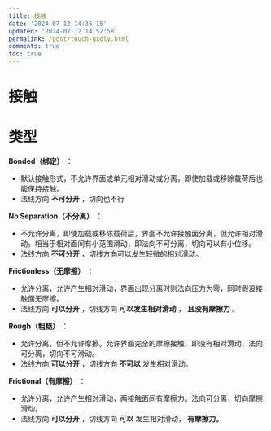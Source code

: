 ```yaml
---
title: 接触
date: '2024-07-12 14:35:15'
updated: '2024-07-12 14:52:58'
permalink: /post/touch-gxoly.html
comments: true
toc: true
---
```


# 接触

# 类型

**Bonded（绑定）** ：

* 默认接触形式，不允许界面或单元相对滑动或分离，即使加载或移除载荷后也能保持接触。
* 法线方向 **不可分开** ，切向也不行

**No Separation（不分离）** ：

* 不允许分离，即使加载或移除载荷后，界面不允许接触面分离，但允许相对滑动。相当于相对面间有小范围滑动，即法向不可分离，切向可以有小位移。
* 法线方向 **不可分开** ，切线方向可以发生轻微的相对滑动。

**Frictionless（无摩擦）** ：

* 允许分离，允许产生相对滑动，界面出现分离时则法向压力为零，同时假设接触面无摩擦。
* 法线方向 **可以分开** ，切线方向 **可以发生相对滑动** ， **且没有摩擦力** 。

**Rough（粗糙）** ：

* 允许分离，但不允许摩擦。允许界面完全的摩擦接触，即没有相对滑动，法向可分离，切向不可滑动。
* 法线方向 **可以分开** ，切线方向 **不可以** 发生相对滑动。

**Frictional（有摩擦）** ：

* 允许分离，允许产生相对滑动，两接触面间有摩擦力。法向可分离，切向摩擦滑动。
* 法线方向 **可以分开** ，切线方向 **可以** 发生相对滑动， **有摩擦力。** 
